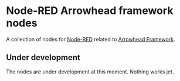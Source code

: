 # Node-RED Arrowhead framework nodes
A collection of nodes for [Node-RED](http://nodered.org) related to [Arrowhead Framework](https://www.arrowhead.eu/arrowheadframework).

## Under development
The nodes are under development at this moment. Nothing works jet.
